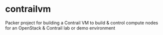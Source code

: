 # contrailvm
Packer project for building a Contrail VM to build &amp; control compute nodes for an OpenStack &amp; Contrail lab or demo environment
